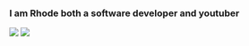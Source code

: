 ### I am Rhode both a software developer and youtuber
<a href="https://discord.com/users/681250871119446025" target="_blank"><img src="https://shields.io/badge/schâwnsvg?&style=for-the-badge&logo=discord"></a>
<a href="https://https://www.youtube.com/channel/UC9D_UaoIspUbU-yA2t914-g" target="_blank"><img src="https://shields.io/badge/schâwn-f00909.svg?&style=for-the-badge&logo=youtube"></a>
</div>
